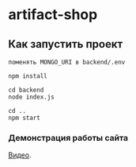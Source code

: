 # artifact-shop

## Как запустить проект
```
поменять MONGO_URI в backend/.env

npm install

cd backend
node index.js

cd ..
npm start
```

### Демонстрация работы сайта
[Видео](https://cli.vuejs.org/config/).